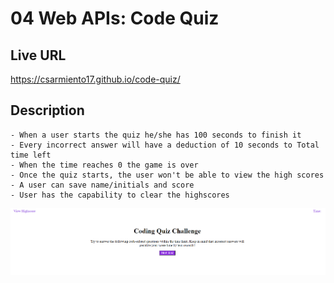 # 04 Web APIs: Code Quiz

## Live URL
https://csarmiento17.github.io/code-quiz/

## Description

```
- When a user starts the quiz he/she has 100 seconds to finish it
- Every incorrect answer will have a deduction of 10 seconds to Total time left
- When the time reaches 0 the game is over
- Once the quiz starts, the user won't be able to view the high scores
- A user can save name/initials and score
- User has the capability to clear the highscores
```



![code quiz](./Assets/quiz.png)


